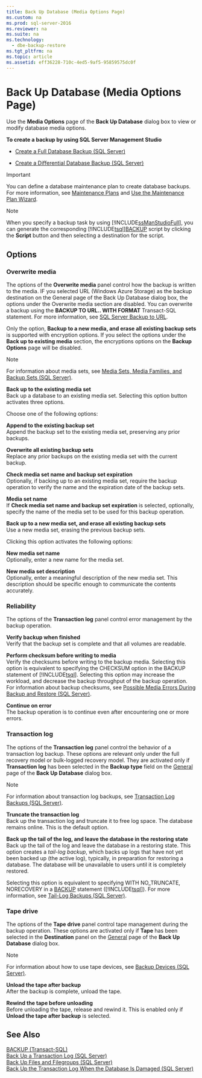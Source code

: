 ```yaml
---
title: Back Up Database (Media Options Page)
ms.custom: na
ms.prod: sql-server-2016
ms.reviewer: na
ms.suite: na
ms.technology: 
  - dbe-backup-restore
ms.tgt_pltfrm: na
ms.topic: article
ms.assetid: eff36228-710c-4ed5-9af5-95859575dc0f
---
```

# Back Up Database (Media Options Page)
  Use the  **Media Options** page of the **Back Up Database** dialog box to view or modify database media options.  
  
 **To create a backup by using SQL Server Management Studio**  
  
-   [Create a Full Database Backup &#40;SQL Server&#41;](../../Topics/TopicNameContainA/Create-a-Full-Database-Backup--SQL-Server-.md)  
  
-   [Create a Differential Database Backup &#40;SQL Server&#41;](../../Topics/TopicNameContainA/Create-a-Differential-Database-Backup--SQL-Server-.md)  
  
> [!IMPORTANT]  
>  You can define a database maintenance plan to create database backups. For more information, see [Maintenance Plans](../../Topics/TopicNameNotContainA/Maintenance-Plans.md) and [Use the Maintenance Plan Wizard](../../Topics/TopicNameNotContainA/Use-the-Maintenance-Plan-Wizard.md).  
  
> [!NOTE]  
>  When you specify a backup task by using [!INCLUDE[ssManStudioFull](../../Token/Other/ssManStudioFull_md.md)], you can generate the corresponding [!INCLUDE[tsql](../../Token/Other/tsql_md.md)][BACKUP](../Topic/BACKUP%20\(Transact-SQL\).md) script by clicking the **Script** button and then selecting a destination for the script.  
  
## Options  
  
### Overwrite media  
 The options of the **Overwrite media** panel control how the backup is written to the media. IF you selected URL \(Windows Azure Storage\) as the backup destination on the General page of the Back Up Database dialog box, the options under the Overwrite media section are disabled. You can overwrite a backup using the **BACKUP TO URL.. WITH FORMAT** Transact\-SQL statement. For more information, see [SQL Server Backup to URL](../../Topics/TopicNameNotContainA/SQL-Server-Backup-to-URL.md).  
  
 Only the option, **Backup to a new media, and erase all existing backup sets** is supported with encryption options. If you select the options under the **Back up to existing media** section, the encryptions options on the **Backup Options** page will be disabled.  
  
> [!NOTE]  
>  For information about media sets, see [Media Sets, Media Families, and Backup Sets &#40;SQL Server&#41;](../../Topics/TopicNameNotContainA/Media-Sets,-Media-Families,-and-Backup-Sets--SQL-Server-.md).  
  
 **Back up to the existing media set**  
 Back up a database to an existing media set. Selecting this option button activates three options.  
  
 Choose one of the following options:  
  
 **Append to the existing backup set**  
 Append the backup set to the existing media set, preserving any prior backups.  
  
 **Overwrite all existing backup sets**  
 Replace any prior backups on the existing media set with the current backup.  
  
 **Check media set name and backup set expiration**  
 Optionally, if backing up to an existing media set, require the backup operation to verify the name and the expiration date of the backup sets.  
  
 **Media set name**  
 If **Check media set name and backup set expiration** is selected, optionally, specify the name of the media set to be used for this backup operation.  
  
 **Back up to a new media set, and erase all existing backup sets**  
 Use a new media set, erasing the previous backup sets.  
  
 Clicking this option activates the following options:  
  
 **New media set name**  
 Optionally, enter a new name for the media set.  
  
 **New media set description**  
 Optionally, enter a meaningful description of the new media set. This description should be specific enough to communicate the contents accurately.  
  
### Reliability  
 The options of the **Transaction log** panel control error management by the backup operation.  
  
 **Verify backup when finished**  
 Verify that the backup set is complete and that all volumes are readable.  
  
 **Perform checksum before writing to media**  
 Verify the checksums before writing to the backup media. Selecting this option is equivalent to specifying the CHECKSUM option in the BACKUP statement of [!INCLUDE[tsql](../../Token/Other/tsql_md.md)]. Selecting this option may increase the workload, and decrease the backup throughput of the backup operation. For information about backup checksums, see [Possible Media Errors During Backup and Restore &#40;SQL Server&#41;](../../Topics/TopicNameNotContainA/Possible-Media-Errors-During-Backup-and-Restore--SQL-Server-.md).  
  
 **Continue on error**  
 The backup operation is to continue even after encountering one or more errors.  
  
### Transaction log  
 The options of the **Transaction log** panel control the behavior of a transaction log backup. These options are relevant only under the full recovery model or bulk\-logged recovery model. They are activated only if **Transaction log** has been selected in the **Backup type** field on the [General](../../Topics/TopicNameNotContainA/Back-Up-Database--General-Page-.md) page of the **Back Up Database** dialog box.  
  
> [!NOTE]  
>  For information about transaction log backups, see [Transaction Log Backups &#40;SQL Server&#41;](../../Topics/TopicNameNotContainA/Transaction-Log-Backups--SQL-Server-.md).  
  
 **Truncate the transaction log**  
 Back up the transaction log and truncate it to free log space. The database remains online. This is the default option.  
  
 **Back up the tail of the log, and leave the database in the restoring state**  
 Back up the tail of the log and leave the database in a restoring state. This option creates a *tail\-log backup*, which backs up logs that have not yet been backed up \(the active log\), typically, in preparation for restoring a database. The database will be unavailable to users until it is completely restored.  
  
 Selecting this option is equivalent to specifying WITH NO\_TRUNCATE, NORECOVERY in a [BACKUP](../Topic/BACKUP%20\(Transact-SQL\).md) statement \([!INCLUDE[tsql](../../Token/Other/tsql_md.md)]\). For more information, see [Tail-Log Backups &#40;SQL Server&#41;](../../Topics/TopicNameNotContainA/Tail-Log-Backups--SQL-Server-.md).  
  
### Tape drive  
 The options of the **Tape drive** panel control tape management during the backup operation. These options are activated only if **Tape** has been selected in the **Destination** panel on the [General](../../Topics/TopicNameNotContainA/Back-Up-Database--General-Page-.md) page of the **Back Up Database** dialog box.  
  
> [!NOTE]  
>  For information about how to use tape devices, see [Backup Devices &#40;SQL Server&#41;](../../Topics/TopicNameNotContainA/Backup-Devices--SQL-Server-.md).  
  
 **Unload the tape after backup**  
 After the backup is complete, unload the tape.  
  
 **Rewind the tape before unloading**  
 Before unloading the tape, release and rewind it. This is enabled only if **Unload the tape after backup** is selected.  
  
## See Also  
 [BACKUP &#40;Transact-SQL&#41;](../Topic/BACKUP%20\(Transact-SQL\).md)   
 [Back Up a Transaction Log &#40;SQL Server&#41;](../../Topics/TopicNameContainA/Back-Up-a-Transaction-Log--SQL-Server-.md)   
 [Back Up Files and Filegroups &#40;SQL Server&#41;](../../Topics/TopicNameNotContainA/Back-Up-Files-and-Filegroups--SQL-Server-.md)   
 [Back Up the Transaction Log When the Database Is Damaged &#40;SQL Server&#41;](../../Topics/TopicNameNotContainA/Back-Up-the-Transaction-Log-When-the-Database-Is-Damaged--SQL-Server-.md)  
  
  